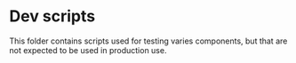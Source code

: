 # Dev scripts

This folder contains scripts used for testing varies components, but that are not expected to be used in production use.